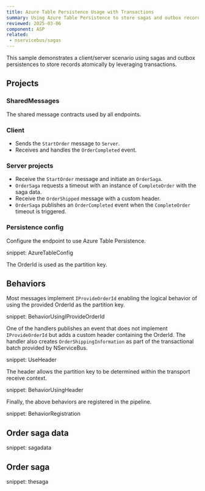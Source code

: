 ```yaml
---
title: Azure Table Persistence Usage with Transactions
summary: Using Azure Table Persistence to store sagas and outbox records atomically
reviewed: 2025-03-06
component: ASP
related:
 - nservicebus/sagas
---
```


This sample demonstrates a client/server scenario using sagas and outbox persistences to store records atomically by leveraging transactions.

## Projects

### SharedMessages

The shared message contracts used by all endpoints.

### Client

* Sends the `StartOrder` message to `Server`.
* Receives and handles the `OrderCompleted` event.

### Server projects

* Receive the `StartOrder` message and initiate an `OrderSaga`.
* `OrderSaga` requests a timeout with an instance of `CompleteOrder` with the saga data.
* Receive the `OrderShipped` message with a custom header.
* `OrderSaga` publishes an `OrderCompleted` event when the `CompleteOrder` timeout is triggered.

### Persistence config

Configure the endpoint to use Azure Table Persistence.

snippet: AzureTableConfig

The OrderId is used as the partition key.

## Behaviors

Most messages implement `IProvideOrderId` enabling the logical behavior of using the provided OrderId as the partition key.

snippet: BehaviorUsingIProvideOrderId

One of the handlers publishes an event that does not implement `IProvideOrderId` but adds a custom header containing the OrderId. The handler also creates `OrderShippingInformation` as part of the transactional batch provided by NServiceBus.

snippet: UseHeader

The header allows the partition key to be determined within the transport receive context.

snippet: BehaviorUsingHeader

Finally, the above behaviors are registered in the pipeline.

snippet: BehaviorRegistration

## Order saga data

snippet: sagadata

## Order saga

snippet: thesaga
